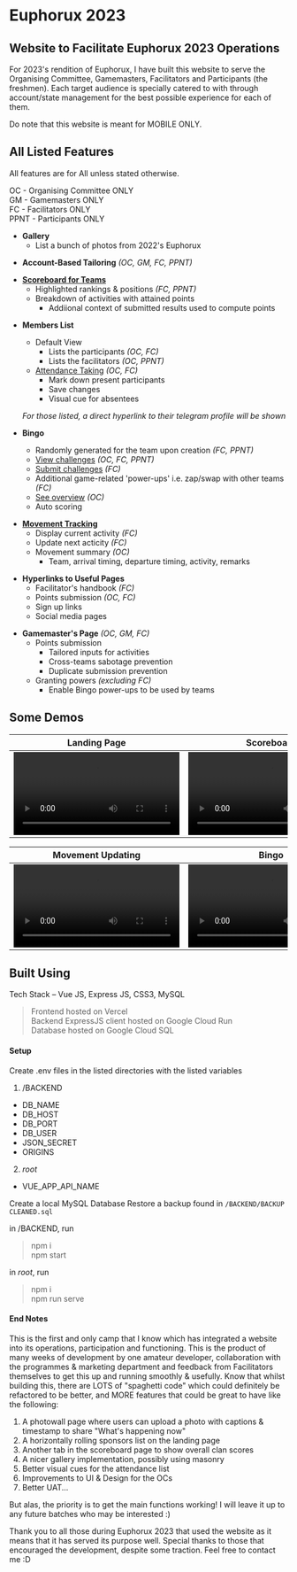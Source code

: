 Euphorux 2023
=============

Website to Facilitate Euphorux 2023 Operations
----------------------------------------------

For 2023's rendition of Euphorux, I have built this website to serve the  Organising Committee, Gamemasters, Facilitators and Participants (the freshmen). Each target audience is specially catered to with through account/state management for the best possible experience for each of them. 

Do note that this website is meant for MOBILE ONLY.

All Listed Features
-------------------


All features are for All unless stated otherwise.

OC - Organising Committee ONLY\
GM - Gamemasters ONLY\
FC - Facilitators ONLY\
PPNT - Participants ONLY

+ **Gallery**
    - List a bunch of photos from 2022's Euphorux
>
+ **Account-Based Tailoring** _(OC, GM, FC, PPNT)_ 
>
+ [**Scoreboard for Teams**](#scoreboard)
    - Highlighted rankings & positions _(FC, PPNT)_
    - Breakdown of activities with attained points
        - Addiional context of submitted results used to compute points
>
+ **Members List**
    - Default View
        - Lists the participants _(OC, FC)_
        - Lists the facilitators _(OC, PPNT)_
    - [Attendance Taking](#attendance) _(OC, FC)_
        - Mark down present participants
        - Save changes
        - Visual cue for absentees

    _For those listed, a direct hyperlink to their telegram profile will be shown_
+ **Bingo**
    - Randomly generated for the team upon creation _(FC, PPNT)_
    - [View challenges](#bingo) _(OC, FC, PPNT)_
    - [Submit challenges](#bingo) _(FC)_
    - Additional game-related 'power-ups' i.e. zap/swap with other teams _(FC)_
    - [See overview](#bingooverview) _(OC)_
    - Auto scoring
>
+ [**Movement Tracking**](#movementupdating)
    - Display current activity _(FC)_
    - Update next acticity _(FC)_
    - Movement summary _(OC)_
        - Team, arrival timing, departure timing, activity, remarks
>
+ **Hyperlinks to Useful Pages**
    - Facilitator's handbook _(FC)_
    - Points submission _(OC, FC)_
    - Sign up links
    - Social media pages
>
+ **Gamemaster's Page** _(OC, GM, FC)_
    - Points submission
        - Tailored inputs for activities
        - Cross-teams sabotage prevention
        - Duplicate submission prevention
    - Granting powers _(excluding FC)_
        - Enable Bingo power-ups to be used by teams

Some Demos
----------

|Landing Page|<span id="scoreboard">Scoreboard</span>|<span id="attendance">Attendance</span>|
|:---:|:---:|:---:|
|![landingPageDemo](demos/landingPageDemo.mov)|![scoreboardDemo](demos/scoreboardDemo.mov)|![attendanceDemo](demos/attendanceDemo.mov)|

|<span id="movementupdating">Movement Updating</span>|<span id="bingo">Bingo</span>|<span id="bingooverview">Bingo Overview</span>|
|:---:|:---:|:---:|
|![movementUpdateDemo](demos/movementUpdateDemo.mov)|![bingoDemo](demos/bingoDemo.mov)|![bingoOverviewDemo](demos/bingoScrollDemo.mov)|


Built Using
-----------

Tech Stack – Vue JS, Express JS, CSS3, MySQL

>Frontend hosted on Vercel\
>Backend ExpressJS client hosted on Google Cloud Run\
>Database hosted on Google Cloud SQL

#### Setup

Create .env files in the listed directories with the listed variables
1. /BACKEND
* DB_NAME
* DB_HOST
* DB_PORT
* DB_USER
* JSON_SECRET
* ORIGINS
2. _root_
* VUE_APP_API_NAME

Create a local MySQL Database
Restore a backup found in ```/BACKEND/BACKUP CLEANED.sql```

in /BACKEND, run 
> npm i\
> npm start

in _root_, run
> npm i\
> npm run serve

#### End Notes

This is the first and only camp that I know which has integrated a website into its operations, participation and functioning. This is the product of many weeks of development by one amateur developer, collaboration with the programmes & marketing department and feedback from Facilitators themselves to get this up and running smoothly & usefully. Know that whilst building this, there are LOTS of "spaghetti code" which could definitely be refactored to be better, and MORE features that could be great to have like the following:

1. A photowall page where users can upload a photo with captions & timestamp to share "What's happening now"
2. A horizontally rolling sponsors list on the landing page
3. Another tab in the scoreboard page to show overall clan scores
4. A nicer gallery implementation, possibly using masonry
5. Better visual cues for the attendance list
6. Improvements to UI & Design for the OCs
7. Better UAT...

But alas, the priority is to get the main functions working! I will leave it up to any future batches who may be interested :)

Thank you to all those during Euphorux 2023 that used the website as it means that it has served its purpose well. Special thanks to those that encouraged the development, despite some traction. Feel free to contact me :D